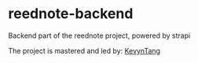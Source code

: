 # reednote-backend

Backend part of the reednote project, powered by strapi

The project is mastered and led by: [KevynTang](https://github.com/KevynTang)
